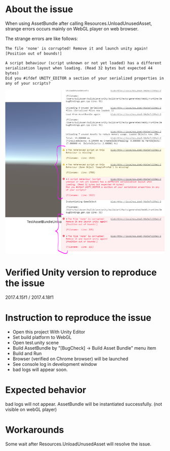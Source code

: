
# About the issue

When using AssetBundle after calling Resources.UnloadUnusedAsset, strange errors occurs mainly on WebGL player on web browser.

The strange errors are like follows:

```
The file 'none' is corrupted! Remove it and launch unity again!
[Position out of bounds!]
```

```
A script behaviour (script unknown or not yet loaded) has a different serialization layout when loading. (Read 32 bytes but expected 44 bytes)
Did you #ifdef UNITY_EDITOR a section of your serialized properties in any of your scripts?
```

<img src="https://github.com/mhama/TestUnityAssetUnloadBug/raw/master/bad_logs_on_browser.PNG" width="600px">

# Verified Unity version to reproduce the issue

2017.4.15f1 / 2017.4.18f1

# Instruction to reproduce the issue

* Open this project With Unity Editor
* Set build platform to WebGL
* Open test.unity scene
* Build AssetBundle by "[BugCheck] -> Build Asset Bundle" menu item
* Build and Run
* Browser (verified on Chrome browser) will be launched
* See console log in development window
* bad logs will appear soon.

# Expected behavior

bad logs will not appear. AssetBundle will be instantiated successfully. (not visible on webGL player)

# Workarounds

Some wait after Resources.UnloadUnusedAsset will resolve the issue.
